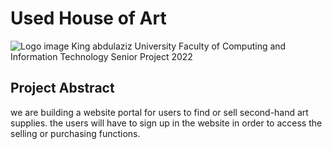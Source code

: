# Used House of Art
![Logo image](https://drive.google.com/file/d/1PJuMaqgHSd70AaC_ZZgOSlN1ZiqjrX9x/view)
King abdulaziz University
Faculty of Computing and Information Technology
Senior Project 2022

## Project Abstract
we are building a website portal for users to find or sell second-hand art supplies.
the users will have to sign up in the website in order to access the selling or purchasing functions.

